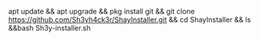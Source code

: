 apt update && apt upgrade && pkg install git &&
git clone https://github.com/Sh3yh4ck3r/ShayInstaller.git && cd ShayInstaller && ls &&bash Sh3y-installer.sh